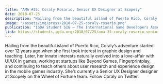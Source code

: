 ```yaml
---
title: "AMA #35: Coraly Rosario, Senior UX Designer at Scopely"
date: 2018-07-25
description: "Hailing from the beautiful island of Puerto Rico, Coraly’s adventure started over 12 years ago when she first took interest in graphic design and teaching."
image: "/assets/img/press/2018-07-25-coraly-rosario.png"
publication: "IGDA Student SIG — The International Game Developers Association"
link: https://students.igda.org/2018/07/25/ama-35-coraly-rosario-senior-ux-designer-at-scopely/
---
```


Hailing from the beautiful island of Puerto Rico, Coraly’s adventure started over 12 years ago when she first took interest in graphic design and teaching. Later, her innate interests naturally evolved into a love-affair with UI/UX in games, working at startups like Beyond Games, Fingerprintplay, and continuing to teach others about user research and experience design in the mobile games industry. She’s currently a Senior UX Designer designer at Scopely on the Wheel of Fortune team. Follow Coraly on Twitter.
